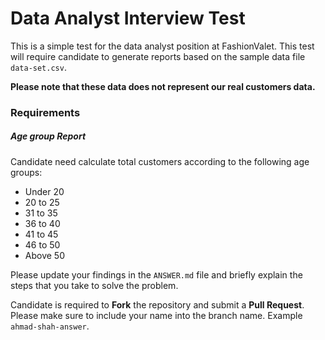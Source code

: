 # Data Analyst Interview Test

This is a simple test for the data analyst position at FashionValet. This test will require candidate to generate reports based on the sample data file ```data-set.csv```.

**Please note that these data does not represent our real customers data.**

### Requirements

##### Age group Report
Candidate need calculate total customers according to the following age groups:
* Under 20
* 20 to 25
* 31 to 35
* 36 to 40
* 41 to 45
* 46 to 50
* Above 50

Please update your findings in the ```ANSWER.md``` file and briefly explain the steps that you take to solve the problem.

Candidate is required to **Fork** the repository and submit a **Pull Request**. Please make sure to include your name into the branch name. Example ```ahmad-shah-answer```.

